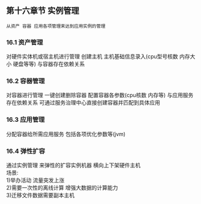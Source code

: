 ## 第十六章节 实例管理
	从资产 容器 应用各项管理来达到应用实例的管理  

### 16.1 资产管理
对硬件实体机或宿主机进行管理 创建主机 主机基础信息录入(cpu型号核数 内存大小 硬盘等等) 与容器存在依赖关系  

### 16.2 容器管理
对容器进行管理 一键创建删除容器 配置容器各参数(cpu核数 内存等) 与应用服务存在依赖关系 可通过服务治理中心直接创建容器并匹配到具体应用  

### 16.3 应用管理
分配容器给所需应用服务 包括各项优化参数等(jvm)  

### 16.4 弹性扩容
通过实例管理 来弹性的扩容实例机器 横向上下架硬件主机  
场景:  
1)举办活动 流量突发上涨  
2)需要一次性的离线计算 增强大数据的计算能力  
3)迁移文件数据需要副本主机  